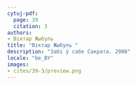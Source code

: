 ```yaml
---
cytuj-pdf:
  page: 39
  citation: 3
authors:
- Віктар Жыбуль 
title: "Віктар Жыбуль "
description: "Забі ў сабе Сакрата. 2008"
locale: "be_BY"
images:
- cites/39-3/preview.png
---
```

